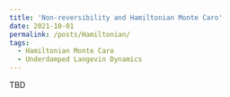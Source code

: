 ```yaml
---
title: 'Non-reversibility and Hamiltonian Monte Caro'
date: 2021-10-01
permalink: /posts/Hamiltonian/
tags:
  - Hamiltonian Monte Caro
  - Underdamped Langevin Dynamics
---
```



TBD
